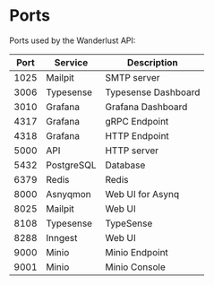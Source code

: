 # Ports

Ports used by the Wanderlust API:

| Port | Service    | Description         |
| ---- | ---------- | ------------------- |
| 1025 | Mailpit    | SMTP server         |
| 3006 | Typesense  | Typesense Dashboard |
| 3010 | Grafana    | Grafana Dashboard   |
| 4317 | Grafana    | gRPC Endpoint       |
| 4318 | Grafana    | HTTP Endpoint       |
| 5000 | API        | HTTP server         |
| 5432 | PostgreSQL | Database            |
| 6379 | Redis      | Redis               |
| 8000 | Asnyqmon   | Web UI for Asynq    |
| 8025 | Mailpit    | Web UI              |
| 8108 | Typesense  | TypeSense           |
| 8288 | Inngest    | Web UI              |
| 9000 | Minio      | Minio Endpoint      |
| 9001 | Minio      | Minio Console       |
